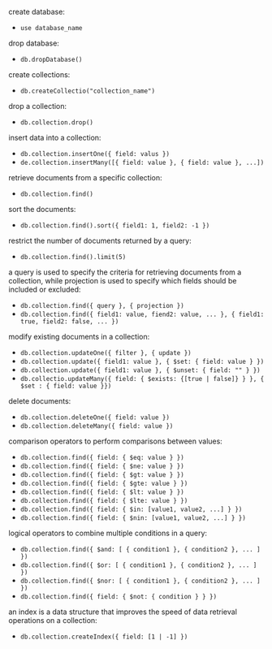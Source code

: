 create database:
- `use database_name`

drop database:
- `db.dropDatabase()`

create collections:
- `db.createCollectio("collection_name")`

drop a collection:
- `db.collection.drop()`

insert data into a collection:
- `db.collection.insertOne({ field: valus })`
- `de.collection.insertMany([{ field: value }, { field: value }, ...])`

retrieve documents from a specific collection:
- `db.collection.find()`

sort the documents:
- `db.collection.find().sort({ field1: 1, field2: -1 })`

restrict the number of documents returned by a query:
- `db.collection.find().limit(5)`

a query is used to specify the criteria for retrieving documents from a collection, while projection is used to specify which fields should be included or excluded:
- `db.collection.find({ query }, { projection })`
- `db.collection.find({ field1: value, fiend2: value, ... }, { field1: true, field2: false, ... })`

modify existing documents in a collection:
- `db.collection.updateOne({ filter }, { update })`
- `db.collection.update({ field1: value }, { $set: { field: value } })`
- `db.collection.update({ field1: value }, { $unset: { field: "" } })`
- `db.collectio.updateMany({ field: { $exists: {[true | false]} } }, { $set : { field: value }})`

delete documents:
- `db.collection.deleteOne({ field: value })`
- `db.collection.deleteMany({ field: value })`

comparison operators to perform comparisons between values:
 - `db.collection.find({ field: { $eq: value } })`
 - `db.collection.find({ field: { $ne: value } })`
 - `db.collection.find({ field: { $gt: value } })`
 - `db.collection.find({ field: { $gte: value } })`
 - `db.collection.find({ field: { $lt: value } })`
 - `db.collection.find({ field: { $lte: value } })`
 - `db.collection.find({ field: { $in: [value1, value2, ...] } })`
 - `db.collection.find({ field: { $nin: [value1, value2, ...] } })`

logical operators to combine multiple conditions in a query:
- `db.collection.find({ $and: [ { condition1 }, { condition2 }, ... ] })`
- `db.collection.find({ $or: [ { condition1 }, { condition2 }, ... ] })`
- `db.collection.find({ $nor: [ { condition1 }, { condition2 }, ... ] })`
- `db.collection.find({ field: { $not: { condition } } })`

an index is a data structure that improves the speed of data retrieval operations on a collection:
- `db.collection.createIndex({ field: [1 | -1] })`
